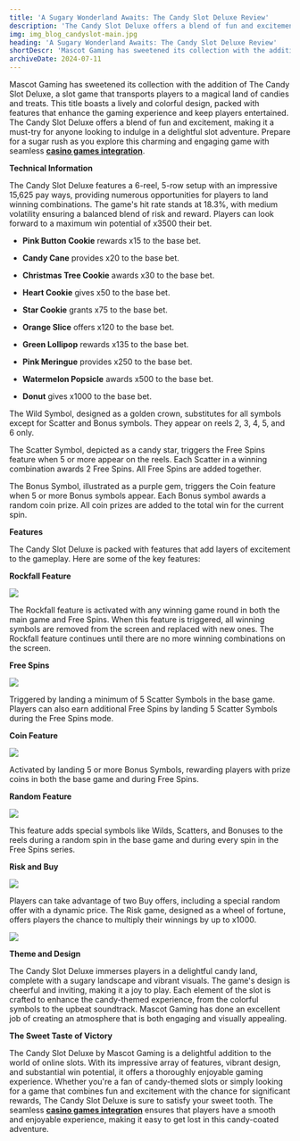 ```yaml
---
title: 'A Sugary Wonderland Awaits: The Candy Slot Deluxe Review'
description: 'The Candy Slot Deluxe offers a blend of fun and excitement, making it a must-try for anyone looking to indulge in a delightful slot adventure.'
img: img_blog_candyslot-main.jpg
heading: 'A Sugary Wonderland Awaits: The Candy Slot Deluxe Review'
shortDescr: 'Mascot Gaming has sweetened its collection with the addition of The Candy Slot Deluxe, a slot game that transports players to a magical land of candies and treats. This title boasts a lively and colorful design, packed with features that enhance the gaming experience and keep players entertained. The Candy Slot Deluxe offers a blend of fun and excitement, making it a must-try for anyone looking to indulge in a delightful slot adventure.'
archiveDate: 2024-07-11
---
```

Mascot Gaming has sweetened its collection with the addition of The Candy Slot Deluxe, a slot game that transports players to a magical land of candies and treats. This title boasts a lively and colorful design, packed with features that enhance the gaming experience and keep players entertained. The Candy Slot Deluxe offers a blend of fun and excitement, making it a must-try for anyone looking to indulge in a delightful slot adventure. Prepare for a sugar rush as you explore this charming and engaging game with seamless [**casino games integration**](https://mascot.games/es/blog/casino-game-integration).

**Technical Information**

The Candy Slot Deluxe features a 6-reel, 5-row setup with an impressive 15,625 pay ways, providing numerous opportunities for players to land winning combinations. The game's hit rate stands at 18.3%, with medium volatility ensuring a balanced blend of risk and reward. Players can look forward to a maximum win potential of x3500 their bet.

*   **Pink Button Cookie** rewards x15 to the base bet.

*   **Candy Cane** provides x20 to the base bet.

*   **Christmas Tree Cookie** awards x30 to the base bet.

*   **Heart Cookie** gives x50 to the base bet.

*   **Star Cookie** grants x75 to the base bet.

*   **Orange Slice** offers x120 to the base bet.

*   **Green Lollipop** rewards x135 to the base bet.

*   **Pink Meringue** provides x250 to the base bet.

*   **Watermelon Popsicle** awards x500 to the base bet.

*   **Donut** gives x1000 to the base bet.


The Wild Symbol, designed as a golden crown, substitutes for all symbols except for Scatter and Bonus symbols. They appear on reels 2, 3, 4, 5, and 6 only.

The Scatter Symbol, depicted as a candy star, triggers the Free Spins feature when 5 or more appear on the reels. Each Scatter in a winning combination awards 2 Free Spins. All Free Spins are added together.

The Bonus Symbol, illustrated as a purple gem, triggers the Coin feature when 5 or more Bonus symbols appear. Each Bonus symbol awards a random coin prize. All coin prizes are added to the total win for the current spin.

**Features**

The Candy Slot Deluxe is packed with features that add layers of excitement to the gameplay. Here are some of the key features:

**Rockfall Feature**

![](../../images/img_blog_candyslot-1.jpg)

The Rockfall feature is activated with any winning game round in both the main game and Free Spins. When this feature is triggered, all winning symbols are removed from the screen and replaced with new ones. The Rockfall feature continues until there are no more winning combinations on the screen.

**Free Spins**

![](../../images/img_blog_candyslot-2.jpg)

Triggered by landing a minimum of 5 Scatter Symbols in the base game. Players can also earn additional Free Spins by landing 5 Scatter Symbols during the Free Spins mode.

**Coin Feature**

![](../../images/img_blog_candyslot-3.jpg)

Activated by landing 5 or more Bonus Symbols, rewarding players with prize coins in both the base game and during Free Spins.

**Random Feature**

![](../../images/img_blog_candyslot-4.jpg)

This feature adds special symbols like Wilds, Scatters, and Bonuses to the reels during a random spin in the base game and during every spin in the Free Spins series.

**Risk and Buy**

![](../../images/img_blog_candyslot-5.jpg)

Players can take advantage of two Buy offers, including a special random offer with a dynamic price. The Risk game, designed as a wheel of fortune, offers players the chance to multiply their winnings by up to x1000.

![](../../images/img_blog_candyslot-6.jpg)

**Theme and Design**

The Candy Slot Deluxe immerses players in a delightful candy land, complete with a sugary landscape and vibrant visuals. The game's design is cheerful and inviting, making it a joy to play. Each element of the slot is crafted to enhance the candy-themed experience, from the colorful symbols to the upbeat soundtrack. Mascot Gaming has done an excellent job of creating an atmosphere that is both engaging and visually appealing.

**The Sweet Taste of Victory**

The Candy Slot Deluxe by Mascot Gaming is a delightful addition to the world of online slots. With its impressive array of features, vibrant design, and substantial win potential, it offers a thoroughly enjoyable gaming experience. Whether you're a fan of candy-themed slots or simply looking for a game that combines fun and excitement with the chance for significant rewards, The Candy Slot Deluxe is sure to satisfy your sweet tooth. The seamless [**casino games integration**](https://mascot.games/es/blog/casino-game-integration) ensures that players have a smooth and enjoyable experience, making it easy to get lost in this candy-coated adventure.
